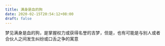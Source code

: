 ```yaml
---
title: 满身是血的狗
date: 2020-02-15T20:54:12+08:00
draft: false
---
```


梦见满身是血的狗，是掌握权力或获得名誉的吉梦，但是，也有可能是与别人或者合伙人之间发生纠纷或口舌之争的寓意